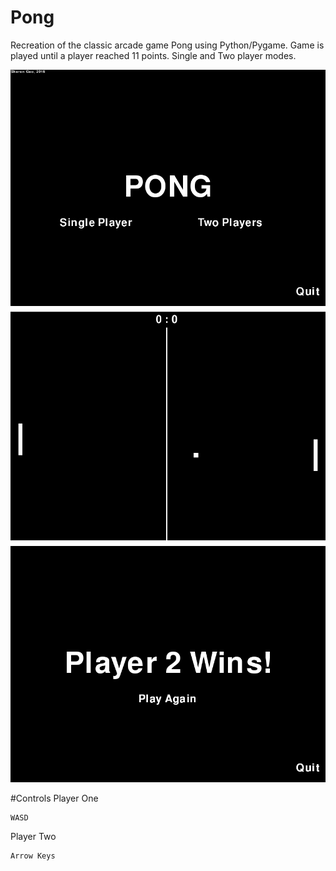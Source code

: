 # Pong
Recreation of the classic arcade game Pong using Python/Pygame. Game is played until a player reached 11 points. Single and Two player modes.

![alt tag](https://raw.githubusercontent.com/segao/Pong/master/screen2.png)
![alt tag](https://raw.githubusercontent.com/segao/Pong/master/screen1.png)
![alt tag](https://raw.githubusercontent.com/segao/Pong/master/screen3.png)


#Controls
Player One
```
WASD
````
Player Two
````
Arrow Keys
````
